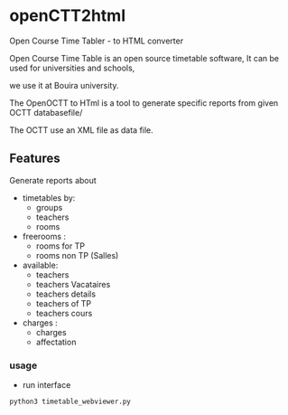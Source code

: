 # openCTT2html
Open Course Time Tabler - to HTML converter

Open Course Time Table is an open source timetable software, It can  be used for universities and schools,

we use it at Bouira university.

The OpenOCTT to HTml is a tool to generate specific reports from given OCTT databasefile/

The OCTT use an XML file  as data file.

## Features

Generate reports about 

* timetables by:
    * groups 
    * teachers 
    * rooms 
* freerooms :
    * rooms for TP
    * rooms non TP (Salles)
* available:
    * teachers 
    * teachers Vacataires
    * teachers details 
    * teachers of TP
    * teachers cours 
* charges :
    * charges
    * affectation
### usage
 * run interface 
 ```shell
 python3 timetable_webviewer.py 
 ```
 


